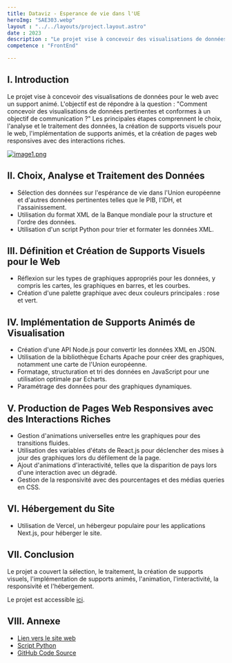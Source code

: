 ```yaml
---
title: Dataviz - Esperance de vie dans l'UE
heroImg: "SAE303.webp"
layout : "../../layouts/project.layout.astro"
date : 2023
description : "Le projet vise à concevoir des visualisations de données pour le web avec un support animé. L'objectif est de répondre à la question : 'Comment concevoir des visualisations de données pertinentes et conformes à un objectif de communication ?'    Les principales étapes comprennent le choix, l'analyse et le traitement des données, la création de supports visuels pour le web, l'implémentation de supports animés, et la création de pages web responsives avec des interactions riches."
competence : "FrontEnd"

---
```

## I. Introduction

Le projet vise à concevoir des visualisations de données pour le web avec un support animé. L'objectif est de répondre à la question : "Comment concevoir des visualisations de données pertinentes et conformes à un objectif de communication ?" Les principales étapes comprennent le choix, l'analyse et le traitement des données, la création de supports visuels pour le web, l'implémentation de supports animés, et la création de pages web responsives avec des interactions riches.

[![image1.png](/img/datavizEsperanceVieUe/image1.png)](https:dataviz-esperance-vie-ue.antocrea.dev)

## II. Choix, Analyse et Traitement des Données

- Sélection des données sur l'espérance de vie dans l'Union européenne et d'autres données pertinentes telles que le PIB, l'IDH, et l'assainissement.
- Utilisation du format XML de la Banque mondiale pour la structure et l'ordre des données.
- Utilisation d'un script Python pour trier et formater les données XML.

## III. Définition et Création de Supports Visuels pour le Web

- Réflexion sur les types de graphiques appropriés pour les données, y compris les cartes, les graphiques en barres, et les courbes.
- Création d'une palette graphique avec deux couleurs principales : rose et vert.

## IV. Implémentation de Supports Animés de Visualisation

- Création d'une API Node.js pour convertir les données XML en JSON.
- Utilisation de la bibliothèque Echarts Apache pour créer des graphiques, notamment une carte de l'Union européenne.
- Formatage, structuration et tri des données en JavaScript pour une utilisation optimale par Echarts.
- Paramétrage des données pour des graphiques dynamiques.

## V. Production de Pages Web Responsives avec des Interactions Riches

- Gestion d'animations universelles entre les graphiques pour des transitions fluides.
- Utilisation des variables d'états de React.js pour déclencher des mises à jour des graphiques lors du défilement de la page.
- Ajout d'animations d'interactivité, telles que la disparition de pays lors d'une interaction avec un dégradé.
- Gestion de la responsivité avec des pourcentages et des médias queries en CSS.

## VI. Hébergement du Site

- Utilisation de Vercel, un hébergeur populaire pour les applications Next.js, pour héberger le site.

## VII. Conclusion

Le projet a couvert la sélection, le traitement, la création de supports visuels, l'implémentation de supports animés, l'animation, l'interactivité, la responsivité et l'hébergement.

Le projet est accessible [ici](https:dataviz-esperance-vie-ue.antocrea.dev).

## VIII. Annexe

- [Lien vers le site web](https:dataviz-esperance-vie-ue.antocrea.dev)
- [Script Python](https://github.com/antoCreaDev/SAE303-DATAVIZ/blob/main/public/main.py)
- [GitHub Code Source](https://github.com/antoCreaDev/SAE303-DATAVIZ)
